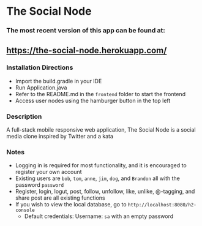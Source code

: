 # The Social Node

### The most recent version of this app can be found at:
## https://the-social-node.herokuapp.com/

### Installation Directions
- Import the build.gradle in your IDE
- Run Application.java
- Refer to the README.md in the `frontend` folder to start the frontend
- Access user nodes using the hamburger button in the top left

### Description
A full-stack mobile responsive web application, The Social Node is a social media clone inspired by Twitter and a kata

### Notes
- Logging in is required for most functionality, and it is encouraged to register your own account
- Existing users are `bob`, `tom`, `anne`, `jim`, `dog`, and `Brandon` all with the password `password`
- Register, login, logut, post, follow, unfollow, like, unlike, @-tagging, and share post are all existing functions
- If you wish to view the local database, go to `http://localhost:8080/h2-console`
  - Default credentials: Username: `sa` with an empty password